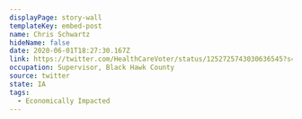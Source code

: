 ```yaml
---
displayPage: story-wall
templateKey: embed-post
name: Chris Schwartz
hideName: false
date: 2020-06-01T18:27:30.167Z
link: https://twitter.com/HealthCareVoter/status/1252725743030636545?s=20
occupation: Supervisor, Black Hawk County
source: twitter
state: IA
tags:
  - Economically Impacted
---
```

